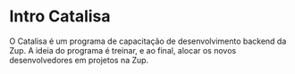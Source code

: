 # Intro Catalisa

O Catalisa é um programa de capacitação de desenvolvimento backend da Zup. A ideia do programa é treinar, e ao final, alocar os novos desenvolvedores em projetos na Zup.
